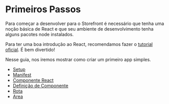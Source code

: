 # Primeiros Passos

Para começar a desenvolver para o Storefront é necessário que tenha uma noção básica de React e que seu ambiente de desenvolvimento tenha alguns pacotes node instalados.

Para ter uma boa introdução ao React, recomendamos fazer o [tutorial oficial](http://facebook.github.io/react/docs/tutorial.html). É bem divertido!

Nesse guia, nos iremos mostrar como criar um primeiro app simples.

- [Setup](setup.md)
- [Manifest](manifest.md)
- [Componente React](componente-react.md)
- [Definição de Componente](definicao-de-componente.md)
- [Rota](rota.md)
- [Area](area.md)

